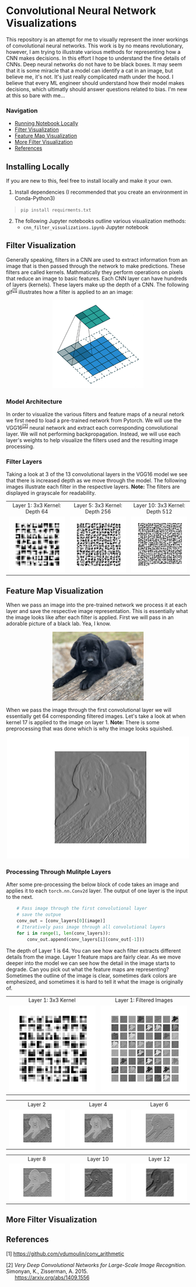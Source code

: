 # Convolutional Neural Network Visualizations 

This repository is an attempt for me to visually represent the inner workings of convolutional neural networks. This work is by no means revolutionary, however, I am trying to illustrate various methods for representing how a CNN makes decisions. In this effort I hope to understand the fine details of CNNs. Deep neural networks do not have to be black boxes. It may seem that it is some miracle that a model can identify a cat in an image, but believe me, it's not. It's just really complicated math under the hood. I believe that every ML engineer should understand how their model makes decisions, which ultimatly should answer questions related to bias. I'm new at this so bare with me...

### Navigation
* [Running Notebook Locally](#installing_locally)
* [Filter Visualization](#filter_vis)
* [Feature Map Visualization](#feature_map_vis)
* [More Filter Visualization](#more_filter)
* [References](#referances)

<a id='installing_locally'></a>
## Installing Locally
If you are new to this, feel free to install locally and make it your own.
1. Install dependencies (I recommended that you create an environment in Conda-Python3)  
>`pip install requirments.txt`
2. The following Jupyter notebooks outline various visualization methods:
    * `cnn_filter_visualizations.ipynb` Jupyter notebook 

<a id='filter_vis'></a>
## Filter Visualization

Generally speaking, filters in a CNN are used to extract information from an image that is then passed through the network to make predictions. These filters are called kernels. Mathmatically they perform operations on pixels that reduce an image to basic features. Each CNN layer can have hundreds of layers (kernels). These layers make up the depth of a CNN. The following gif<sup>[[1]](#1)</sup> illustrates how a filter is applied to an an image:

<p align="center">
<img width="250" src = "images/padding_strides.gif">
</p>

### Model Architecture

In order to visualize the various filters and feature maps of a neural netork we first need to load a pre-trained network from Pytorch. We will use the VGG16<sup>[[2]](#1)</sup> neural network and extract each corresponding convolutional layer. We will not performing backpropagation. Instead, we will use each layer's weights to help visualize the filters used and the resulting image processing.

### Filter Layers

Taking a look at 3 of the 13 convolutional layers in the VGG16 model we see that there is increased depth as we move through the model. The following images illustrate each filter in the respective layers. **Note:** The filters are displayed in grayscale for readability.

<table border=0 width="800px" align="center">
	<tbody> 
    <tr>		
            <td width="20%" align="center"> Layer 1: 3x3 Kernel: Depth 64 </td>
			<td width="20%" align="center"> Layer 5: 3x3 Kernel: Depth 256 </td>
			<td width="20%" align="center"> Layer 10: 3x3 Kernel: Depth 512 </td>
		</tr>
		<tr>
			<td width="20%" align="center"> <img src="images/conv_layer_1_filter.jpg"> </td>
			<td width="20%" align="center"> <img src="images/conv_layer_5_filter.jpg"> </td>
			<td width="20%" align="center"> <img src="images/conv_layer_10_filter.jpg"> </td>
		</tr>
	</tbody>
</table>

<a id='feature_map_vis'></a>
## Feature Map Visualization

When we pass an image into the pre-trained network we process it at each layer and save the respective image representation. This is essentially what the image looks like after each filter is applied. First we will pass in an adorable picture of a black lab. Yea, I know. 

<p align="center">
<img width="250" src = "images/Labrador_retriever_01.jpg">
</p>

When we pass the image through the first convolutional layer we will essentially get 64 corresponding filtered images. Let's take a look at when kernel 17 is applied to the image on layer 1. **Note:** There is some preprocessing that was done which is why the image looks squished. 

<p align="center">
<img width="500" src = "images/lab_layer_1.jpg">
</p>

### Processing Through Mulitple Layers
After some pre-processing the below block of code takes an image and applies it to each `torch.nn.Conv2d` layer. The output of one layer is the input to the next. 

```python
    # Pass image through the first convolutional layer 
    # save the outpue
    conv_out = [conv_layers[0](image)]
    # Iteratively pass image through all convolutional layers
    for i in range(1, len(conv_layers)):
        conv_out.append(conv_layers[i](conv_out[-1]))
```
The depth of Layer 1 is 64. You can see how each filter extracts different details from the image. Layer 1 feature maps are fairly clear. As we move deeper into the model we can see how the detail in the image starts to degrade. Can you pick out what the feature maps are representing? Sometimes the outline of the image is clear, sometimes dark colors are emphesized, and sometimes it is hard to tell it what the image is originally of. 

<table border=0 width="800px" align="center">
	<tbody> 
    <tr>		
            <td width="20%" align="center"> Layer 1: 3x3 Kernel </td>
			<td width="20%" align="center"> Layer 1: Filtered Images </td>
		</tr>
		<tr>
			<td width="20%" align="center"> <img src="images/conv_layer_1_filter.jpg"> </td>
			<td width="20%" align="center"> <img src="images/conv_layer_1_output.jpg"> </td>
		</tr>
	</tbody>
</table>
<table border=0 width="800px" align="center">
	<tbody> 
    <tr>		
            <td width="20%" align="center"> Layer 2</td>
			<td width="20%" align="center"> Layer 4</td>
            <td width="20%" align="center"> Layer 6</td>
		</tr>
		<tr>
			<td width="20%" align="center"> <img src="images/lab_layer_2.jpg"> </td>
			<td width="20%" align="center"> <img src="images/lab_layer_2.jpg"> </td>
            <td width="20%" align="center"> <img src="images/lab_layer_6.jpg"> </td>
		</tr>
	</tbody>
</table>
<table border=0 width="800px" align="center">
	<tbody> 
    <tr>		
            <td width="20%" align="center"> Layer 8</td>
			<td width="20%" align="center"> Layer 10</td>
            <td width="20%" align="center"> Layer 12</td>
		</tr>
		<tr>
			<td width="20%" align="center"> <img src="images/lab_layer_8.jpg"> </td>
			<td width="20%" align="center"> <img src="images/lab_layer_10.jpg"> </td>
            <td width="20%" align="center"> <img src="images/lab_layer_12.jpg"> </td>
		</tr>
	</tbody>
</table>

<a id='more_filter'></a>
## More Filter Visualization


<a id='references'></a>
## References
[1]<a id='1'></a> https://github.com/vdumoulin/conv_arithmetic  

[2]<a id='2'></a> *Very Deep Convolutional Networks for Large-Scale Image Recognition.* Simonyan, K.,
Zisserman, A. 2015.  
&nbsp;&nbsp;&nbsp;&nbsp;&nbsp;&nbsp;https://arxiv.org/abs/1409.1556
